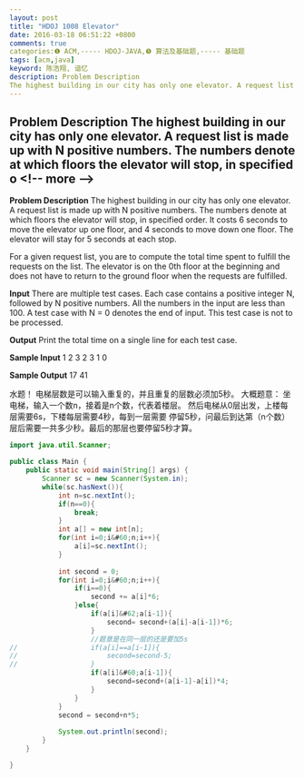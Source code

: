 ```yaml
---
layout: post
title: "HDOJ 1008 Elevator"
date: 2016-03-18 06:51:22 +0800
comments: true
categories:❶ ACM,----- HDOJ-JAVA,❺ 算法及基础题,----- 基础题
tags: [acm,java]
keyword: 陈浩翔, 谙忆
description: Problem Description 
The highest building in our city has only one elevator. A request list is made up with N positive numbers. The numbers denote at which floors the elevator will stop, in specified o 
---
```



Problem Description 
The highest building in our city has only one elevator. A request list is made up with N positive numbers. The numbers denote at which floors the elevator will stop, in specified o
&#60;!-- more --&#62;
----------

**Problem Description**
The highest building in our city has only one elevator. A request list is made up with N positive numbers. The numbers denote at which floors the elevator will stop, in specified order. It costs 6 seconds to move the elevator up one floor, and 4 seconds to move down one floor. The elevator will stay for 5 seconds at each stop.

For a given request list, you are to compute the total time spent to fulfill the requests on the list. The elevator is on the 0th floor at the beginning and does not have to return to the ground floor when the requests are fulfilled.

 

**Input**
There are multiple test cases. Each case contains a positive integer N, followed by N positive numbers. All the numbers in the input are less than 100. A test case with N = 0 denotes the end of input. This test case is not to be processed.

 

**Output**
Print the total time on a single line for each test case. 

 

**Sample Input**
1 2
3 2 3 1
0
 

**Sample Output**
17
41


水题！
电梯层数是可以输入重复的，并且重复的层数必须加5秒。
大概题意：
坐电梯，输入一个数n，接着是n个数，代表着楼层。
然后电梯从0层出发，上楼每层需要6s，下楼每层需要4秒，每到一层需要
停留5秒，问最后到达第（n个数）层后需要一共多少秒。最后的那层也要停留5秒才算。

```java
import java.util.Scanner;

public class Main {
	public static void main(String[] args) {
		Scanner sc = new Scanner(System.in);
		while(sc.hasNext()){
			int n=sc.nextInt();
			if(n==0){
				break;
			}
			int a[] = new int[n];
			for(int i=0;i&#60;n;i++){
				a[i]=sc.nextInt();
			}
			
			int second = 0;
			for(int i=0;i&#60;n;i++){
				if(i==0){
					second += a[i]*6;
				}else{
					if(a[i]&#62;a[i-1]){
						second= second+(a[i]-a[i-1])*6;
					}
					//题意是在同一层的还是要加5s
//					if(a[i]==a[i-1]){
//						second=second-5;
//					}
					if(a[i]&#60;a[i-1]){
						second=second+(a[i-1]-a[i])*4;
					}
				}
			}
			second = second+n*5;
			
			System.out.println(second);
		}
	}

}

```